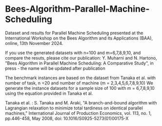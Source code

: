 # Bees-Algorithm-Parallel-Machine-Scheduling
Dataset and results for Parallel Machine Scheduling
presented at the International Workshop on the Bees Algorithm and its Applications (BAA), online, 13th November 2024. 

If you use the generated datasets with n=100 and m=6,7,8,9,10, and compare the resuts, please cite our publication:
Y. Muharni and N. Hartono, "Bees Algorithm in Parallel Machine Scheduling: A Comparative Study", in press - the name will be updated after publication

The benchmark instances are based on the dataset from Tanaka et al. with number of task, n =20 and number of machine (m = 2,3,4,5,6,7,8,9,10)
We generate the instance datasets for a sample size of 100 with m = 6,7,8,9,10 using the equation provided in Tanaka et al.
  
Tanaka et al. : S. Tanaka and M. Araki, "A branch-and-bound algorithm with Lagrangian relaxation to minimize total tardiness on identical parallel machines," International Journal of Production Economics, vol. 113, no. 1, pp.446-458, May 2008, doi: 10.1016/S0925-5273(01)00175-X
  

